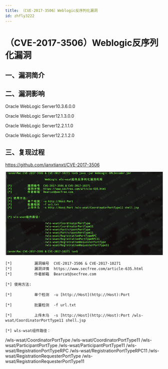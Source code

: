 ```yaml
---
title: （CVE-2017-3506）Weblogic反序列化漏洞
id: zhfly3222
---
```


# （CVE-2017-3506）Weblogic反序列化漏洞

## 一、漏洞简介

## 二、漏洞影响

Oracle WebLogic Server10.3.6.0.0

Oracle WebLogic Server12.1.3.0.0

Oracle WebLogic Server12.2.1.1.0

Oracle WebLogic Server12.2.1.2.0

## 三、复现过程

https://github.com/ianxtianxt/CVE-2017-3506

![image](../img/ab2c68304d3076be10393b6cf23623b0.png)

```
[*]          漏洞编号  CVE-2017-3506 & CVE-2017-10271
[*]          漏洞详情  https://www.secfree.com/article-635.html
[*]          作者邮箱  Bearcat@secfree.com

[*] 使用方法:

[*]          单个检测  -u [http://Host](http://Host):Port

[*]          批量检测  -f url.txt

[*]          上传木马  -s [http://Host](http://Host):Port /wls-wsat/CoordinatorPortType11 shell.jsp

[*] wls-wsat组件路径：

```
 /wls-wsat/CoordinatorPortType
        /wls-wsat/CoordinatorPortType11
        /wls-wsat/ParticipantPortType
        /wls-wsat/ParticipantPortType11
        /wls-wsat/RegistrationPortTypeRPC
        /wls-wsat/RegistrationPortTypeRPC11
        /wls-wsat/RegistrationRequesterPortType
        /wls-wsat/RegistrationRequesterPortType11 
``` 
```